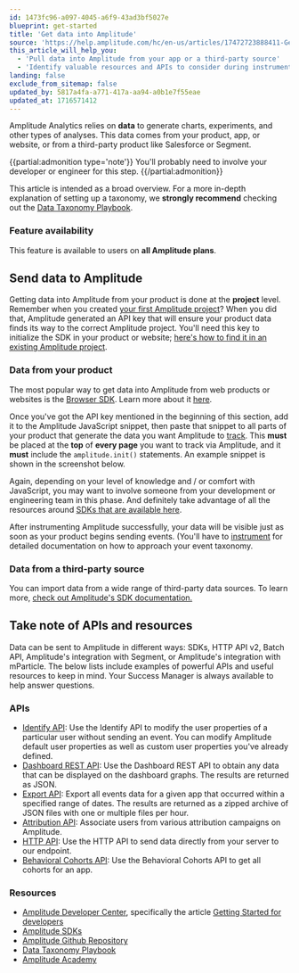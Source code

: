 ```yaml
---
id: 1473fc96-a097-4045-a6f9-43ad3bf5027e
blueprint: get-started
title: 'Get data into Amplitude'
source: 'https://help.amplitude.com/hc/en-us/articles/17472723888411-Get-data-into-Amplitude'
this_article_will_help_you:
  - 'Pull data into Amplitude from your app or a third-party source'
  - 'Identify valuable resources and APIs to consider during instrumentation'
landing: false
exclude_from_sitemap: false
updated_by: 5817a4fa-a771-417a-aa94-a0b1e7f55eae
updated_at: 1716571412
---
```

Amplitude Analytics relies on **data** to generate charts, experiments, and other types of analyses. This data comes from your product, app, or website, or from a third-party product like Salesforce or Segment.

{{partial:admonition type='note'}}
You'll probably need to involve your developer or engineer for this step.
{{/partial:admonition}}

This article is intended as a broad overview. For a more in-depth explanation of setting up a taxonomy, we **strongly recommend** checking out the [Data Taxonomy Playbook](/docs/data/data-planning-playbook). 

### Feature availability

This feature is available to users on **all Amplitude plans**.

## Send data to Amplitude

Getting data into Amplitude from your product is done at the **project** level. Remember when you created [your first Amplitude project](/docs/get-started/create-project)? When you did that, Amplitude generated an API key that will ensure your product data finds its way to the correct Amplitude project. You'll need this key to initialize the SDK in your product or website; [here's how to find it in an existing Amplitude project](/docs/admin/account-management/manage-orgs-projects).

### Data from your product

The most popular way to get data into Amplitude from web products or websites is the [Browser SDK](https://www.docs.developers.amplitude.com/data/sdks/browser-2/). Learn more about it [here](https://www.docs.developers.amplitude.com/data/sdks/sdk-quickstart/#initialize-the-library).

Once you've got the API key mentioned in the beginning of this section, add it to the Amplitude JavaScript snippet, then paste that snippet to all parts of your product that generate the data you want Amplitude to [track](https://help.amplitude.com/hc/en-us/articles/5078731378203). This **must** be placed at the **top** of **every page** you want to track via Amplitude, and it **must** include the `amplitude.init()` statements. An example snippet is shown in the screenshot below.

Again, depending on your level of knowledge and / or comfort with JavaScript, you may want to involve someone from your development or engineering team in this phase. And definitely take advantage of all the resources around [SDKs that are available here](https://www.docs.developers.amplitude.com/data/sdks/).

After instrumenting Amplitude successfully, your data will be visible just as soon as your product begins sending events. (You'll have to [instrument](/docs/data/data-planning-playbook) for detailed documentation on how to approach your event taxonomy.

### Data from a third-party source

You can import data from a wide range of third-party data sources. To learn more, [check out Amplitude's SDK documentation.](https://www.docs.developers.amplitude.com/data/sdks/)

## Take note of APIs and resources

Data can be sent to Amplitude in different ways: SDKs, HTTP API v2, Batch API, Amplitude's integration with Segment, or Amplitude's integration with mParticle. The below lists include examples of powerful APIs and useful resources to keep in mind. Your Success Manager is always available to help answer questions.

### APIs

* [Identify API](https://www.docs.developers.amplitude.com/analytics/apis/identify-api/): Use the Identify API to modify the user properties of a particular user without sending an event. You can modify Amplitude default user properties as well as custom user properties you've already defined.
* [Dashboard REST API](https://www.docs.developers.amplitude.com/analytics/apis/dashboard-rest-api/): Use the Dashboard REST API to obtain any data that can be displayed on the dashboard graphs. The results are returned as JSON.
* [Export API](https://www.docs.developers.amplitude.com/analytics/apis/export-api/): Export all events data for a given app that occurred within a specified range of dates. The results are returned as a zipped archive of JSON files with one or multiple files per hour.
* [Attribution API](https://www.docs.developers.amplitude.com/analytics/apis/attribution-api/): Associate users from various attribution campaigns on Amplitude.
* [HTTP API](https://www.docs.developers.amplitude.com/analytics/apis/http-v2-api/): Use the HTTP API to send data directly from your server to our endpoint.
* [Behavioral Cohorts API](https://www.docs.developers.amplitude.com/analytics/apis/behavioral-cohorts-api/): Use the Behavioral Cohorts API to get all cohorts for an app.

### Resources

* [Amplitude Developer Center](https://www.docs.developers.amplitude.com/), specifically the article [Getting Started for developers](https://www.docs.developers.amplitude.com/getting-started/)
* [Amplitude SDKs](https://www.docs.developers.amplitude.com/data/sources/)
* [Amplitude Github Repository](https://github.com/amplitude?page=1)
* [Data Taxonomy Playbook](/docs/data/data-planning-playbook)
* [Amplitude Academy](https://academy.amplitude.com/)